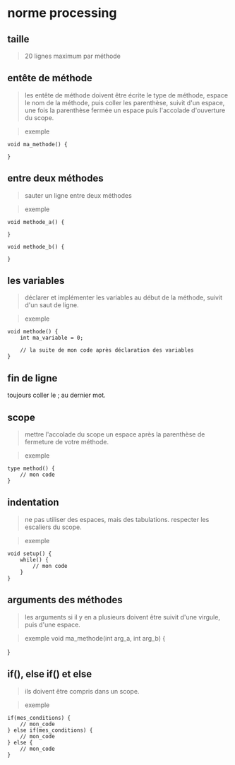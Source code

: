 # norme processing


## taille

> 20 lignes maximum par méthode

## entête de méthode

> les entête de méthode doivent être écrite le type de méthode, espace le nom de la méthode, puis coller les parenthèse, suivit d'un espace, une fois la parenthèse fermée un espace puis l'accolade d'ouverture du scope.

>exemple
```
void ma_methode() {
	
}
```

## entre deux méthodes

> sauter un ligne entre deux méthodes

> exemple
```
void methode_a() {
	
}

void methode_b() {
	
}
```

## les variables

> déclarer et implémenter les variables au début de la méthode, suivit d'un saut de ligne.

> exemple
```
void methode() {
	int ma_variable = 0;
	
	// la suite de mon code après déclaration des variables	
}
```

## fin de ligne

toujours coller le ; au dernier mot.


## scope

> mettre l'accolade du scope un espace après la parenthèse de fermeture de votre méthode.

>exemple
```
type method() {
	// mon code
}
```

## indentation

> ne pas utiliser des espaces, mais des tabulations.
> respecter les escaliers du scope.

> exemple
```
void setup() {
	while() {
		// mon code
	}
}
```

## arguments des méthodes

>les arguments si il y en a plusieurs doivent être suivit d'une virgule, puis d'une espace.

> exemple
void ma_methode(int arg_a, int arg_b) {
	
}

## if(), else if() et  else

>ils doivent être compris dans un scope.

> exemple
```
if(mes_conditions) {
	// mon_code
} else if(mes_conditions) {
	// mon_code
} else {
	// mon_code
}

```


